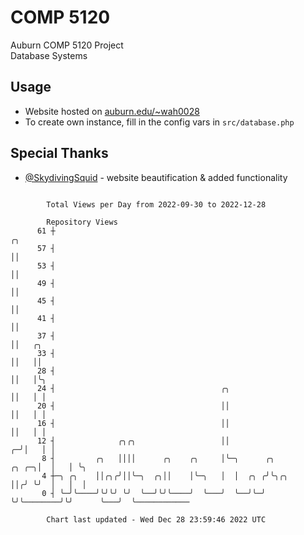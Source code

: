 # COMP 5120
Auburn COMP 5120 Project  
Database Systems

## Usage
- Website hosted on [auburn.edu/~wah0028](https://webhome.auburn.edu/~wah0028/)
- To create own instance, fill in the config vars in `src/database.php`

## Special Thanks
- [@SkydivingSquid](https://github.com/SkydivingSquid) - website beautification & added functionality

```

        Total Views per Day from 2022-09-30 to 2022-12-28

        Repository Views
      61 ┼                                                                    ╭╮
      57 ┤                                                                    ││
      53 ┤                                                                    ││
      49 ┤                                                                    ││
      45 ┤                                                                    ││
      41 ┤                                                                    ││
      37 ┤                                                                    ││   ╭╮
      33 ┤                                                                    ││   ││
      28 ┤                                                                    ││   │╰╮
      24 ┤                                     ╭╮                             ││   │ │
      20 ┤                                     ││                             ││   │ │
      16 ┤                                     ││                             ││   │ │
      12 ┤              ╭╮╭╮                   ││                           ╭─╯│   │ │
       8 ┤         ╭╮   ││││      ╭╮    ╭╮     │╰─╮      ╭╮           ╭╮ ╭─╮│  │   │ ╰╮
       4 ┼─╮ ╭╮    ││╭╮╭╯││╰─╮  ╭╮││    │╰─╮   │  │  ╭╮ ╭╯╰╮╭╮        ││╭╯ ╰╯  │   │  │
       0 ┤ ╰─╯╰────╯╰╯╰╯ ╰╯  ╰──╯╰╯╰────╯  ╰───╯  ╰──╯╰─╯  ╰╯╰────────╯╰╯      ╰───╯  ╰────────────

        Chart last updated - Wed Dec 28 23:59:46 2022 UTC
        
```
